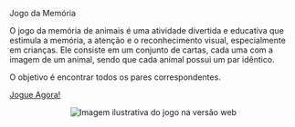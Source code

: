 <head>
  <p> Jogo da Memória</p>
</head>
<section>
  <p> O jogo da memória de animais é uma atividade divertida e educativa que estimula a memória, a atenção e o reconhecimento visual, especialmente em crianças. Ele consiste em um conjunto de cartas, cada uma com a imagem de um animal, sendo que cada animal possui um par idêntico. 
    <p>O objetivo é encontrar todos os pares correspondentes.</p>
<footer>
   <a href="" target="_blank">Jogue Agora!</a>
</footer>

<p>
<div align="center">
<img src="" alt="Imagem ilustrativa do jogo na versão web"> 
</div>
</p>
 
